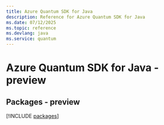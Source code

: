 ```yaml
---
title: Azure Quantum SDK for Java
description: Reference for Azure Quantum SDK for Java
ms.date: 07/12/2025
ms.topic: reference
ms.devlang: java
ms.service: quantum
---
```

# Azure Quantum SDK for Java - preview
## Packages - preview
[!INCLUDE [packages](quantum-index.md)]